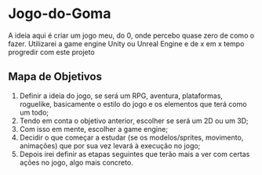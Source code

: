 # Jogo-do-Goma
A ideia aqui é criar um jogo meu, do 0, onde percebo quase zero de como o fazer. Utilizarei a game engine Unity ou Unreal Engine e de x em x tempo progredir com este projeto

## Mapa de Objetivos
1. Definir a ideia do jogo, se será um RPG, aventura, plataformas, roguelike, basicamente o estilo do jogo e os elementos que terá como um todo;
3. Tendo em conta o objetivo anterior, escolher se será um 2D ou um 3D;
4. Com isso em mente, escolher a game engine;
5. Decidir o que começar a estudar (se os modelos/sprites, movimento, animações) que por sua vez levará à execução no jogo;
6. Depois irei definir as etapas seguintes que terão mais a ver com certas ações no jogo, algo mais concreto.

